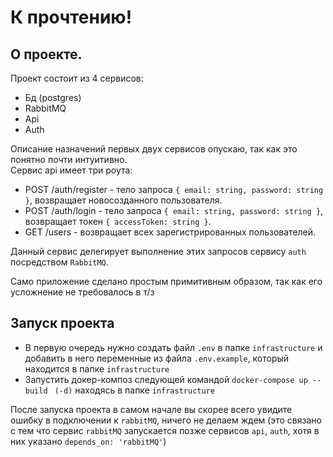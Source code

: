 # К прочтению!

## О проекте.

Проект состоит из 4 сервисов:

- Бд (postgres)
- RabbitMQ
- Api
- Auth

Описание назначений первых двух сервисов опускаю, так как это понятно почти интуитивно.  
Сервис api имеет три роута:

- POST /auth/register - тело запроса `{ email: string, password: string }`, возвращает новосозданного пользователя.
- POST /auth/login - тело запроса `{ email: string, password: string }`, возвращает токен `{ accessToken: string }`.
- GET /users - возвращает всех зарегистрированных пользователей.

Данный сервис делегирует выполнение этих запросов сервису `auth` посредством `RabbitMQ`.

Само приложение сделано простым примитивным образом, так как его усложнение не требовалось в т/з

## Запуск проекта

- В первую очередь нужно создать файл `.env` в папке `infrastructure` и добавить в него переменные из файла `.env.example`, который находится в папке `infrastructure`
- Запустить докер-композ следующей командой `docker-compose up --build` ` (-d)` находясь в папке `infrastructure`

После запуска проекта в самом начале вы скорее всего увидите ошибку в подключении к `rabbitMQ`, ничего не делаем ждем (это связано с тем что сервис `rabbitMQ` запускается позже сервисов `api`, `auth`, хотя в них указано `depends_on: 'rabbitMQ'`)
